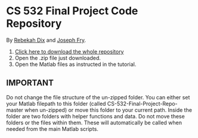 # CS 532 Final Project Code Repository
By [Rebekah Dix](https://github.com/rebekahanne) and [Joseph Fry](https://github.com/JosephPatrickFry).

1. [Click here to download the whole repository](http://github.com/rebekahanne/CS-532-Final-Project-Repo/archive/master.zip)
2. Open the .zip file just downloaded.
3. Open the Matlab files as instructed in the tutorial. 

## IMPORTANT
Do not change the file structure of the un-zipped folder. You can either set your Matlab filepath to this folder (called CS-532-Final-Project-Repo-master when un-zipped) or move this folder to your current path. Inside the folder are two folders with helper functions and data. Do not move these folders or the files within them. These will automatically be called when needed from the main Matlab scripts. 
